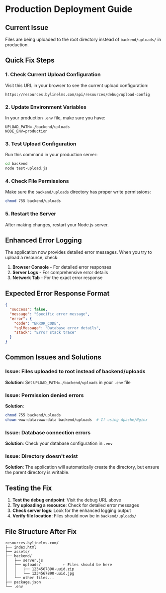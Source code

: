 # Production Deployment Guide

## Current Issue
Files are being uploaded to the root directory instead of `backend/uploads/` in production.

## Quick Fix Steps

### 1. Check Current Upload Configuration
Visit this URL in your browser to see the current upload configuration:
```
https://resources.bylinelms.com/api/resources/debug/upload-config
```

### 2. Update Environment Variables
In your production `.env` file, make sure you have:
```env
UPLOAD_PATH=./backend/uploads
NODE_ENV=production
```

### 3. Test Upload Configuration
Run this command in your production server:
```bash
cd backend
node test-upload.js
```

### 4. Check File Permissions
Make sure the `backend/uploads` directory has proper write permissions:
```bash
chmod 755 backend/uploads
```

### 5. Restart the Server
After making changes, restart your Node.js server.

## Enhanced Error Logging

The application now provides detailed error messages. When you try to upload a resource, check:

1. **Browser Console** - For detailed error responses
2. **Server Logs** - For comprehensive error details
3. **Network Tab** - For the exact error response

## Expected Error Response Format
```json
{
  "success": false,
  "message": "Specific error message",
  "error": {
    "code": "ERROR_CODE",
    "sqlMessage": "Database error details",
    "stack": "Error stack trace"
  }
}
```

## Common Issues and Solutions

### Issue: Files uploaded to root instead of backend/uploads
**Solution**: Set `UPLOAD_PATH=./backend/uploads` in your `.env` file

### Issue: Permission denied errors
**Solution**: 
```bash
chmod 755 backend/uploads
chown www-data:www-data backend/uploads  # If using Apache/Nginx
```

### Issue: Database connection errors
**Solution**: Check your database configuration in `.env`

### Issue: Directory doesn't exist
**Solution**: The application will automatically create the directory, but ensure the parent directory is writable.

## Testing the Fix

1. **Test the debug endpoint**: Visit the debug URL above
2. **Try uploading a resource**: Check for detailed error messages
3. **Check server logs**: Look for the enhanced logging output
4. **Verify file location**: Files should now be in `backend/uploads/`

## File Structure After Fix
```
resources.bylinelms.com/
├── index.html
├── assets/
├── backend/
│   ├── server.js
│   ├── uploads/          ← Files should be here
│   │   ├── 1234567890-uuid.zip
│   │   └── 1234567890-uuid.jpg
│   └── other files...
├── package.json
└── .env
```
